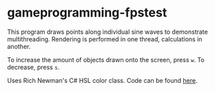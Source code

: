 # gameprogramming-fpstest

This program draws points along individual sine waves to demonstrate multithreading. Rendering is performed in one thread, calculations in another. 

To increase the amount of objects drawn onto the screen, press `w`. To decrease, press `s`.

Uses Rich Newman's C# HSL color class. Code can be found [here](https://richnewman.wordpress.com/about/code-listings-and-diagrams/hslcolor-class/).
